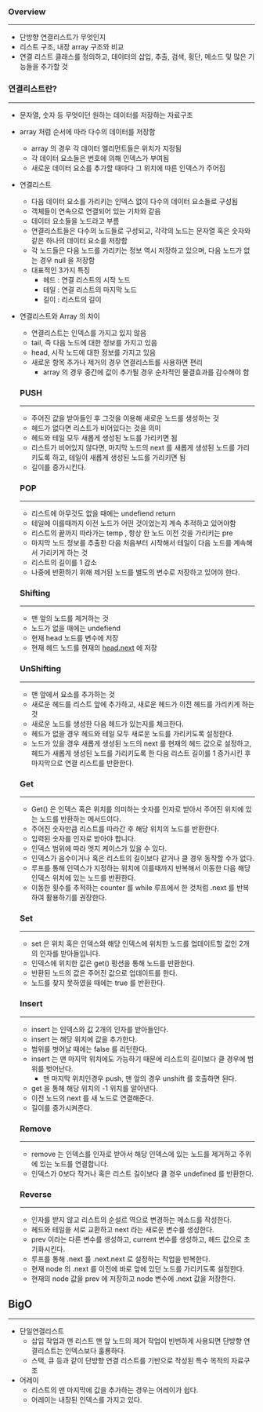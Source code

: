 ### Overview

---

- 단방향 연결리스트가 무엇인지
- 리스트 구조, 내장 array 구조와 비교
- 연결 리스트 클래스를 정의하고, 데이터의 삽입, 추출, 검색, 횡단, 메소드 및 많은 기능들을 추가할 것

### 연결리스트란?

---

- 문자열, 숫자 등 무엇이던 원하는 데이터를 저장하는 자료구조
- array 처럼 순서에 따라 다수의 데이터를 저장함
    - array 의 경우 각 데이터 엘리먼트들은 위치가 지정됨
    - 각 데이터 요소들은 번호에 의해 인덱스가 부여됨
    - 새로운 데이터 요소를 추가할 때마다 그 위치에 따른 인덱스가 주어짐
- 연결리스트
    - 다음 데이터 요소를 가리키는 인덱스 없이 다수의 데이터 요소들로 구성됨
    - 객체들이 연속으로 연결되어 있는 기차와 같음
    - 데이터 요소들을 노드라고 부름
    - 연결리스트들은 다수의 노드들로 구성되고, 각각의 노드는 문자열 혹은 숫자와 같은 하나의 데이터 요소를 저장함
    - 각 노드들은 다음 노드를 가리키는 정보 역시 저장하고 있으며, 다음 노드가 없는 경우 null 을 저장함
    - 대표적인 3가지 특징
        - 헤드 : 연결 리스트의 시작 노드
        - 테일 : 연결 리스트의 마지막 노드
        - 길이 : 리스트의 길이


- 연결리스트와 Array 의 차이
    - 연결리스트는 인덱스를 가지고 있지 않음
    - tail, 즉 다음 노드에 대한 정보를 가지고 있음
    - head, 시작 노드에 대한 정보를 가지고 있음
    - 새로운 항목 추가나 제거의 경우 연결리스트를 사용하면 편리
        - array 의 경우 중간에 값이 추가될 경우 순차적인 물결효과를 감수해야 함

  ### PUSH
    
  ---

    - 주어진 값을 받아들인 후 그것을 이용해 새로운 노드를 생성하는 것
    - 헤드가 없다면 리스트가 비어있다는 것을 의미
    - 헤드와 테일 모두 새롭게 생성된 노드를 가리키면 됨
    - 리스트가 비어있지 않다면, 마지막 노드의 next 를 새롭게 생성된 노드를 가리키도록 하고, 테일이 새롭게 생성된 노드를 가리키면 됨
    - 길이를 증가시킨다.

  ### POP
    
  ---

    - 리스트에 아무것도 없을 때에는 undefiend return
    - 테일에 이를때까지 이전 노드가 어떤 것이었는지 계속 추적하고 있어야함
    - 리스트의 끝까지 따라가는 temp , 항상 한 노드 이전 것을 가리키는 pre
    - 마지막 노드 정보를 추출한 다음 처음부터 시작해서 테일이 다음 노드를 계속해서 가리키게 하는 것
    - 리스트의 길이를 1 감소
    - 나중에 반환하기 위해 제거된 노드를 별도의 변수로 저장하고 있어야 한다.

  ### Shifting
    
  ---

    - 맨 앞의 노드를 제거하는 것
    - 노드가 없을 때에는 undefiend
    - 현재 head 노드를 변수에 저장
    - 현재 헤드 노드를 현재의 [head.next](http://head.next) 에 저장

  ### UnShifting
    
  ---

    - 맨 앞에서 요소를 추가하는 것
    - 새로운 헤드를 리스트 앞에 추가하고, 새로운 헤드가 이전 헤드를 가리키게 하는 것
    - 새로운 노드를 생성한 다음 헤드가 있는지를 체크한다.
    - 헤드가 없을 경우 헤드와 테일 모두 새로운 노드를 가리키도록 설정한다.
    - 노드가 있을 경우 새롭게 생성된 노드의 next 를 현재의 헤드 값으로 설정하고, 헤드가 새롭게 생성된 노드를 가리키도록 한 다음 리스트 길이를 1 증가시킨 후 마지막으로 연결 리스트를 반환한다.

  ### Get
    
  ---

    - Get() 은 인덱스 혹은 위치를 의미하는 숫자를 인자로 받아서 주어진 위치에 있는 노드를 반환하는 메서드이다.
    - 주어진 숫자만큼 리스트를 따라간 후 해당 위치의 노드를 반환한다.
    - 입력된 숫자를 인자로 받아야 합니다.
    - 인덱스 범위에 따라 엣지 케이스가 있을 수 있다.
    - 인덱스가 음수이거나 혹은 리스트의 길이보다 같거나 클 경우 동작할 수가 없다.
    - 루프를 통해 인덱스가 지정하는 위치에 이를때까지 반복해서 이동한 다음 해당 인덱스 위치에 있는 노드를 반환한다.
    - 이동한 횟수를 추적하는 counter 를 while 루프에서 한 것처럼 .next 를 반복하여 활용하기를 권장한다.

  ### Set
    
  ---

    - set 은 위치 혹은 인덱스와 해당 인덱스에 위치한 노드를 업데이트할 값인 2개의 인자를 받아들입니다.
    - 인덱스에 위치한 값은 get() 펑션을 통해 노드를 반환한다.
    - 반환된 노드의 값은 주어진 값으로 업데이트를 한다.
    - 노드를 찾지 못하였을 때에는 true 를 반환한다.

  ### Insert
    
  ---

    - insert 는 인덱스와 값 2개의 인자를 받아들인다.
    - insert 는 해당 위치에 값을 추가한다.
    - 범위를 벗어날 때에는 false 를 리턴한다.
    - insert 는 맨 마지막 위치에도 가능하기 때문에 리스트의 길이보다 클 경우에 범위를 벗어난다.
        - 맨 마지막 위치인경우 push, 맨 앞의 경우 unshift 를 호출하면 된다.
    - get 을 통해 해당 위치의 -1 위치를 알아낸다.
    - 이전 노드의 next 를 새 노드로 연결해준다.
    - 길이를 증가시켜준다.

  ### Remove
    
  ---

    - remove 는 인덱스를 인자로 받아서 해당 인덱스에 있는 노드를 제거하고 주위에 있는 노드를 연결합니다.
    - 인덱스가 0보다 작거나 혹은 리스트 길이보다 클 경우 undefined 를 반환한다.

  ### Reverse
    
  ---

    - 인자를 받지 않고 리스트의 순설르 역으로 변경하는 메소드를 작성한다.
    - 헤드와 테일을 서로 교환하고 next 라는 새로운 변수를 생성한다.
    - prev 이라는 다른 변수를 생성하고, current 변수를 생성하고, 헤드 값으로 초기화시킨다.
    - 루프를 통해 .next 를 .next.next 로 설정하는 작업을 반복한다.
    - 현재 node 의 .next 를 이전에 바로 앞에 있던 노드를 가리키도록 설정한다.
    - 현재의 node 값을 prev 에 저장하고 node 변수에 .next 값을 저장한다.


## BigO

---

- 단일연결리스트
    - 삽입 작업과 맨 리스트 맨 앞 노드의 제거 작업이 빈번하게 사용되면 단방향 연결리스트는 인덱스보다 훌룡하다.
    - 스택, 큐 등과 같이 단방향 연결 리스트를 기반으로 작성된 특수 목적의 자료구조
- 어레이
    - 리스트의 맨 마지막에 값을 추가하는 경우는 어레이가 쉽다.
    - 어레이는 내장된 인덱스를 가지고 있다.